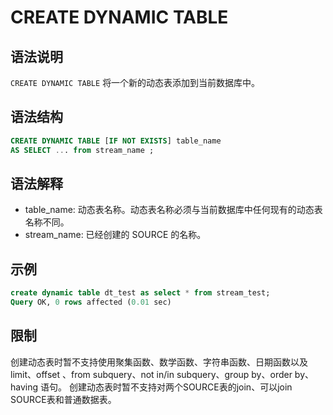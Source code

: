 # **CREATE DYNAMIC TABLE**

## **语法说明**

`CREATE DYNAMIC TABLE` 将一个新的动态表添加到当前数据库中。

## **语法结构**


```sql
CREATE DYNAMIC TABLE [IF NOT EXISTS] table_name 
AS SELECT ... from stream_name ;
```


## 语法解释

- table_name: 动态表名称。动态表名称必须与当前数据库中任何现有的动态表名称不同。
- stream_name: 已经创建的 SOURCE 的名称。



## **示例**

```sql
create dynamic table dt_test as select * from stream_test;
Query OK, 0 rows affected (0.01 sec)
```

## 限制

创建动态表时暂不支持使用聚集函数、数学函数、字符串函数、日期函数以及limit、offset	、from subquery、not in/in subquery、group by、order by、having 语句。
创建动态表时暂不支持对两个SOURCE表的join、可以join SOURCE表和普通数据表。

